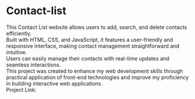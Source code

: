 # Contact-list
This Contact List website allows users to add, search, and delete contacts efficiently.  
Built with HTML, CSS, and JavaScript, it features a user-friendly and responsive interface, making contact management straightforward and intuitive.  
Users can easily manage their contacts with real-time updates and seamless interactions.  
This project was created to enhance my web development skills through practical application of front-end technologies and improve my proficiency in building interactive web applications.  
Project Link:


